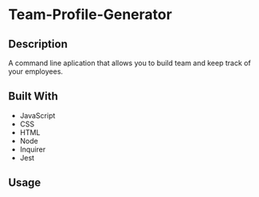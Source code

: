 # Team-Profile-Generator

## Description
A command line aplication that allows you to build team and keep track of your employees.

## Built With
* JavaScript
* CSS
* HTML
* Node 
* Inquirer
* Jest

## Usage
